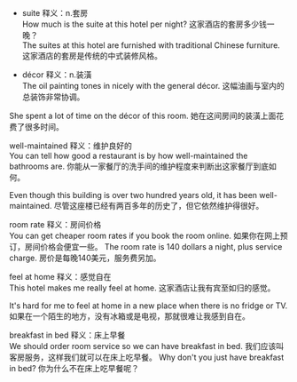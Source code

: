 * suite 释义：n.套房  
How much is the suite at this hotel per night? 这家酒店的套房多少钱一晚？  
The suites at this hotel are furnished with traditional Chinese furniture. 这家酒店的套房是传统的中式装修风格。  

* décor 释义：n.装潢   
The oil painting tones in nicely with the general décor.
这幅油画与室内的总装饰非常协调。

She spent a lot of time on the décor of this room.
她在这间房间的装潢上面花费了很多时间。

well-maintained 释义：维护良好的  
You can tell how good a restaurant is by how well-maintained the bathrooms are.
你能从一家餐厅的洗手间的维护程度来判断出这家餐厅到底如何。

Even though this building is over two hundred years old, it has been well-maintained.
尽管这座楼已经有两百多年的历史了，但它依然维护得很好。

room rate 释义：房间价格  
You can get cheaper room rates if you book the room online.
如果你在网上预订，房间价格会便宜一些。
The room rate is 140 dollars a night, plus service charge.
房价是每晚140美元，服务费另加。

feel at home 释义：感觉自在  
This hotel makes me really feel at home.
这家酒店让我有宾至如归的感觉。

It's hard for me to feel at home in a new place when there is no fridge or TV.
如果在一个陌生的地方，没有冰箱或是电视，那就很难让我感到自在。

breakfast in bed 释义：床上早餐  
We should order room service so we can have breakfast in bed.
我们应该叫客房服务，这样我们就可以在床上吃早餐。
Why don't you just have breakfast in bed?
你为什么不在床上吃早餐呢？
